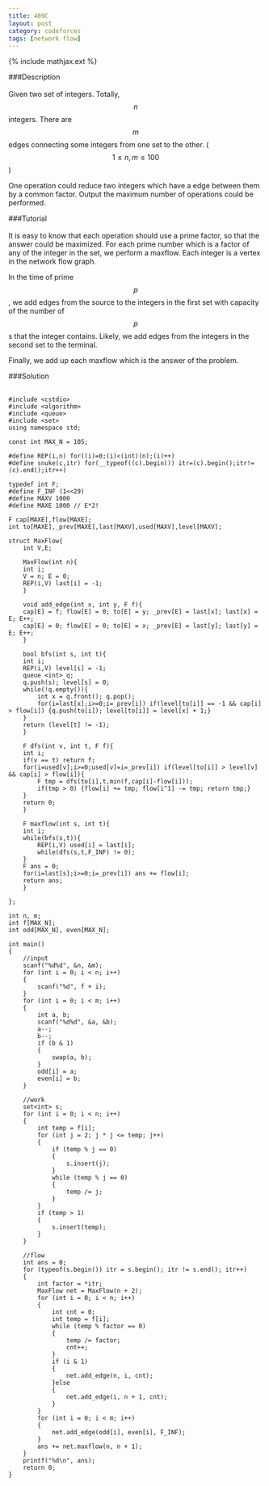 ```yaml
---
title: 489C
layout: post
category: codeforces
tags: [network flow]
---
```


{% include mathjax.ext %}

###Description  
<br/>
Given two set of integers. Totally, $$n$$ integers.
There are $$m$$ edges connecting some integers from one set to the other.
($$1 \leq n,m \leq 100$$)

One operation could reduce two integers which have a edge between them by a common factor.
Output the maximum number of operations could be performed.
<br/>

###Tutorial  
<br/>
It is easy to know that each operation should use a prime factor, so that the answer could be maximized.
For each prime number which is a factor of any of the integer in the set, we perform a maxflow.
Each integer is a vertex in the network flow graph.

In the time of prime $$p$$, we add edges from the source to the integers in the first set with capacity of the number of $$p$$s that the integer contains.
Likely, we add edges from the integers in the second set to the terminal.

Finally, we add up each maxflow which is the answer of the problem.
<br/>


###Solution  
<br/>

	#include <cstdio>
	#include <algorithm>
	#include <queue>
	#include <set>
	using namespace std;

	const int MAX_N = 105;

	#define REP(i,n) for((i)=0;(i)<(int)(n);(i)++)
	#define snuke(c,itr) for(__typeof((c).begin()) itr=(c).begin();itr!=(c).end();itr++)

	typedef int F;
	#define F_INF (1<<29)
	#define MAXV 1000
	#define MAXE 1000 // E*2!

	F cap[MAXE],flow[MAXE];
	int to[MAXE],_prev[MAXE],last[MAXV],used[MAXV],level[MAXV];

	struct MaxFlow{
	    int V,E;

	    MaxFlow(int n){
		int i;
		V = n; E = 0;
		REP(i,V) last[i] = -1;
	    }

	    void add_edge(int x, int y, F f){
		cap[E] = f; flow[E] = 0; to[E] = y; _prev[E] = last[x]; last[x] = E; E++;
		cap[E] = 0; flow[E] = 0; to[E] = x; _prev[E] = last[y]; last[y] = E; E++;
	    }

	    bool bfs(int s, int t){
		int i;
		REP(i,V) level[i] = -1;
		queue <int> q;
		q.push(s); level[s] = 0;
		while(!q.empty()){
		    int x = q.front(); q.pop();
		    for(i=last[x];i>=0;i=_prev[i]) if(level[to[i]] == -1 && cap[i] > flow[i]) {q.push(to[i]); level[to[i]] = level[x] + 1;}
		}
		return (level[t] != -1);
	    }

	    F dfs(int v, int t, F f){
		int i;
		if(v == t) return f;
		for(i=used[v];i>=0;used[v]=i=_prev[i]) if(level[to[i]] > level[v] && cap[i] > flow[i]){
		    F tmp = dfs(to[i],t,min(f,cap[i]-flow[i]));
		    if(tmp > 0) {flow[i] += tmp; flow[i^1] -= tmp; return tmp;}
		}
		return 0;
	    }

	    F maxflow(int s, int t){
		int i;
		while(bfs(s,t)){
		    REP(i,V) used[i] = last[i];
		    while(dfs(s,t,F_INF) != 0);
		}
		F ans = 0;
		for(i=last[s];i>=0;i=_prev[i]) ans += flow[i];
		return ans;
	    }

	};

	int n, m;
	int f[MAX_N];
	int odd[MAX_N], even[MAX_N];

	int main()
	{
		//input
		scanf("%d%d", &n, &m);
		for (int i = 0; i < n; i++)
		{
			scanf("%d", f + i);
		}
		for (int i = 0; i < m; i++)
		{
			int a, b;
			scanf("%d%d", &a, &b);
			a--;
			b--;
			if (b & 1)
			{
				swap(a, b);
			}
			odd[i] = a;
			even[i] = b;
		}

		//work
		set<int> s;
		for (int i = 0; i < n; i++)
		{
			int temp = f[i];
			for (int j = 2; j * j <= temp; j++)
			{
				if (temp % j == 0)
				{
					s.insert(j);
				}
				while (temp % j == 0)
				{
					temp /= j;
				}
			}
			if (temp > 1)
			{
				s.insert(temp);
			}
		}

		//flow
		int ans = 0;
		for (typeof(s.begin()) itr = s.begin(); itr != s.end(); itr++)
		{
			int factor = *itr;
			MaxFlow net = MaxFlow(n + 2);
			for (int i = 0; i < n; i++)
			{
				int cnt = 0;
				int temp = f[i];
				while (temp % factor == 0)
				{
					temp /= factor;
					cnt++;
				}
				if (i & 1)
				{
					net.add_edge(n, i, cnt);
				}else
				{
					net.add_edge(i, n + 1, cnt);
				}
			}
			for (int i = 0; i < m; i++)
			{
				net.add_edge(odd[i], even[i], F_INF);
			}
			ans += net.maxflow(n, n + 1);
		}
		printf("%d\n", ans);
		return 0;
	}
